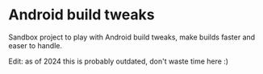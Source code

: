 # Android build tweaks

Sandbox project to play with Android build tweaks, make builds faster and easer to handle.

Edit: as of 2024 this is probably outdated, don't waste time here :)
